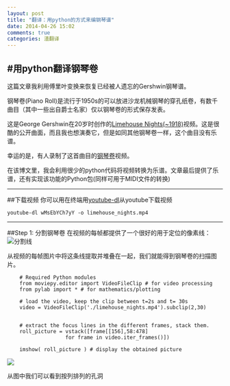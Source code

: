 ```yaml
---
layout: post
title: "翻译：用python的方式来编钢琴谱"
date: 2014-04-26 15:02
comments: true
categories: 渣翻译
---
```


#用python翻译钢琴卷
-------------------
这篇文章我利用傅里叶变换来恢复已经被人遗忘的Gershwin钢琴谱。

钢琴卷(Piano Roll)是流行于1950s的可以放进沙龙机械钢琴的穿孔纸卷，有数千曲目（其中一些出自爵士名家）仅以钢琴卷的形式保存发表。

这是George Gershwin在20岁时创作的[Limehouse Nights(~1918)](https://www.youtube.com/watch?feature=player_embedded&v=VjkS-XHScXU>)视频。这是很酷的公开曲面，而且我也想演奏它，但是如同其他钢琴卷一样，这个曲目没有乐谱。

幸运的是，有人录制了这首曲目的[钢琴卷](https://www.youtube.com/watch?feature=player_embedded&v=wMsEbYCh7yY)视频。

在该博文里，我会利用很少的python代码将视频转换为乐谱。文章最后提供了乐谱，还有实现该功能的Python包(同样可用于MIDI文件的转换)

--------------------------
##下载视频
你可以用在终端用[youtube-dl](http://zulko.github.io/blog/2014/02/12/transcribing-piano-rolls/)从youtube下载视频

	youtube-dl wMsEbYCh7yY -o limehouse_nights.mp4
	
---------------------------
##Step 1: 分割钢琴卷
在视频的每帧都提供了一个很好的用于定位的像素线：
![分割线](http://zulko.github.io/images/rolls_transcription/watched_line.jpeg)

从视频的每帧图片中将这条线提取并堆叠在一起，我们就能得到钢琴卷的扫描图片。

		# Required Python modules
		from moviepy.editor import VideoFileClip # for video processing
		from pylab import * # for mathematics/plotting

		# load the video, keep the clip between t=2s and t= 30s
		video = VideoFileClip('./limehouse_nights.mp4').subclip(2,30)


		# extract the focus lines in the different frames, stack them.
		roll_picture = vstack([frame[[156],58:478]
                       for frame in video.iter_frames()])

		imshow( roll_picture ) # display the obtained picture	
![](http://zulko.github.io/images/rolls_transcription/roll_RGB.jpeg)

从图中我们可以看到按列排列的孔洞